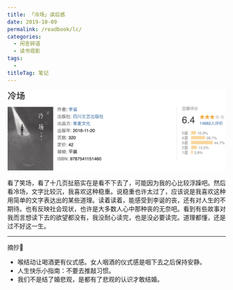 ```yaml
---
title: 「冷场」读后感
date: 2019-10-09
permalink: /readbook/lc/
categories: 
  - 闲言碎语
  - 读书观影
tags: 
  - 
titleTag: 笔记
---
```


![Alt text](../../../../@assets/db/lc.png)



看了笑场，看了十几页扯筋实在是看不下去了，可能因为我的心比较浮躁吧。然后看冷场，文字比较沉，我喜欢这种稳重。说稳重也许太过了，应该说是我喜欢这种用简单的文字表达出的某些道理。读着读着，能感受到李诞的丧，还有对人生的不期待。也有反映社会现状，也许是大多数人心中那种丧的无奈吧。看到有些故事对我而言想读下去的欲望都没有，我没耐心读完，也是没必要读完。道理都懂，还是过不好这一生。


----


摘抄🌟

- 喉结动让喝酒更有仪式感。女人咽酒的仪式感是咽下去之后保持安静。
- 人生快乐小指南：不要去推敲习惯。
- 我们不是结了婚悲观，是都有了悲观的认识才敢结婚。